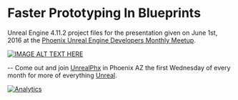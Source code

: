 # Faster Prototyping In Blueprints

Unreal Engine 4.11.2 project files for the presentation given on June 1st, 2016 at the [Phoenix Unreal Engine Developers Monthly Meetup](http://bit.ly/1sricoI).

[![IMAGE ALT TEXT HERE](https://img.youtube.com/vi/5VgX0nkCeXA/0.jpg)](http://bit.ly/1TMzeVj)

--
Come out and join [UnrealPhx](http://unrealphx.com) in Phoenix AZ the first Wednesday of every month for more of everything [Unreal](https://www.unrealengine.com).

[![Analytics](https://ga-beacon.appspot.com/UA-74678751-3/FasterPrototypingInBlueprints/README?pixel)](https://github.com/igrigorik/ga-beacon)

